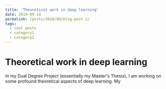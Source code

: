 ```yaml
---
title: 'Theoretical work in deep learning'
date: 2019-09-14
permalink: /posts/2018/09/blog-post-1/
tags:
  - cool posts
  - category1
  - category2
---
```


Theoretical work in deep learning
======

In my Dual Degree Project (essentially my Master's Thesis), I am working on some profound theoretical aspects of deep learning. My

